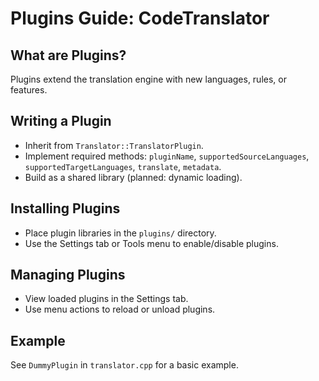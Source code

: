# Plugins Guide: CodeTranslator

## What are Plugins?
Plugins extend the translation engine with new languages, rules, or features.

## Writing a Plugin
- Inherit from `Translator::TranslatorPlugin`.
- Implement required methods: `pluginName`, `supportedSourceLanguages`, `supportedTargetLanguages`, `translate`, `metadata`.
- Build as a shared library (planned: dynamic loading).

## Installing Plugins
- Place plugin libraries in the `plugins/` directory.
- Use the Settings tab or Tools menu to enable/disable plugins.

## Managing Plugins
- View loaded plugins in the Settings tab.
- Use menu actions to reload or unload plugins.

## Example
See `DummyPlugin` in `translator.cpp` for a basic example. 